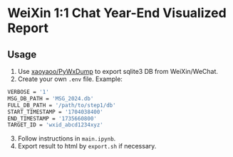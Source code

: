 # WeiXin 1:1 Chat Year-End Visualized Report

## Usage

1. Use [xaoyaoo/PyWxDump](https://github.com/xaoyaoo/PyWxDump) to export sqlite3 DB from WeiXin/WeChat.
2. Create your own `.env` file. Example:

```sh
VERBOSE = '1'
MSG_DB_PATH = 'MSG_2024.db'
FULL_DB_PATH = '/path/to/step1/db'
START_TIMESTAMP = '1704038400'
END_TIMESTAMP = '1735660800'
TARGET_ID = 'wxid_abcd1234xyz'
```

3. Follow instructions in `main.ipynb`.
4. Export result to html by `export.sh` if necessary.